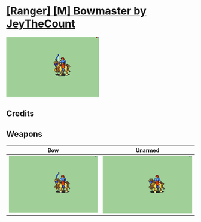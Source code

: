 # [\[Ranger\] \[M\] Bowmaster by JeyTheCount](./)

<img src="./5.%20Bow/Bow_000.png" alt="[Ranger] [M] Bowmaster by JeyTheCount standing" />

## Credits



## Weapons


|Bow |Unarmed |
|  :---: | :---: |
| <img alt="Bow animation" src="./5.%20Bow/Bow.gif" /> | <img alt="Unarmed animation" src="./8.%20Unarmed/Unarmed.gif" /> |
